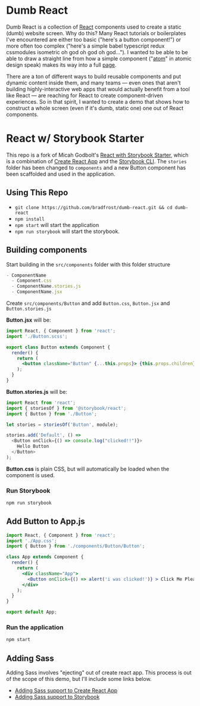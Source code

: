 # Dumb React
Dumb React is a collection of [React](https://reactjs.org/) components used to create a static (dumb) website screen. Why do this? Many React tutorials or boilerplates I've encountered are either too basic ("here's a button component!") or more often too complex ("here's a simple babel typescript redux cssmodules isometric oh god oh god oh god..."). I wanted to be able to be able to draw a straight line from how a simple component ("[atom](http://atomicdesign.bradfrost.com/chapter-2/#atoms)" in atomic design speak) makes its way into a full [page](http://atomicdesign.bradfrost.com/chapter-2/#pages).

There are a ton of different ways to build reusable components and put dynamic content inside them, and many teams &mdash; even ones that aren't building highly-interactive web apps that would actually benefit from a tool like React &mdash; are reaching for React to create component-driven experiences. So in that spirit, I wanted to create a demo that shows how to construct a whole screen (even if it's dumb, static one) one out of React components.

# React w/ Storybook Starter
This repo is a fork of Micah Godbolt's [React with Storybook Starter](https://github.com/micahgodbolt/react-with-storybook-starter), which is a combination of [Create React App](https://github.com/facebook/create-react-app) and the [Storybook CLI](https://github.com/storybooks/storybook#getting-started). The `stories` folder has been changed to `components` and a new Button component has been scaffolded and used in the application.

## Using This Repo

- `git clone https://github.com/bradfrost/dumb-react.git && cd dumb-react`
- `npm install`
- `npm start` will start the application
- `npm run storybook` will start the storybook.

## Building components

Start building in the `src/components` folder with this folder structure

```js
- ComponentName
  - Component.css
  - ComponentName.stories.js
  - ComponentName.jsx
```

Create `src/components/Button` and add `Button.css`, `Button.jsx` and `Button.stories.js`

__Button.jsx__ will be:

```jsx
import React, { Component } from 'react';
import './Button.scss';

export class Button extends Component {
  render() {
    return (
      <button className="Button" {...this.props}> {this.props.children} </button>
    );
  }
}
```

__Button.stories.js__ will be:

```js
import React from 'react';
import { storiesOf } from '@storybook/react';
import { Button } from './Button';

let stories = storiesOf('Button', module);

stories.add('Default', () =>
  <Button onClick={() => console.log("clicked!!")}>
    Hello Button
  </Button>
);

```

__Button.css__ is plain CSS, but will automatically be loaded when the component is used.

### Run Storybook

```bash
npm run storybook
```

## Add Button to App.js

```jsx
import React, { Component } from 'react';
import './App.css';
import { Button } from './components/Button/Button';

class App extends Component {
  render() {
    return (
      <div className="App">
        <Button onClick={() => alert('i was clicked!')} > Click Me Please </Button>
      </div>
    );
  }
}

export default App;
```

### Run the application 

```bash
npm start
```

## Adding Sass

Adding Sass involves "ejecting" out of create react app. This process is out of the scope of this demo, but I'll include some links below.

- [Adding Sass support to Create React App](https://medium.com/front-end-hacking/how-to-add-sass-or-scss-to-create-react-app-c303dae4b5bc)
- [Adding Sass support to Storybook](https://storybook.js.org/configurations/custom-webpack-config/)